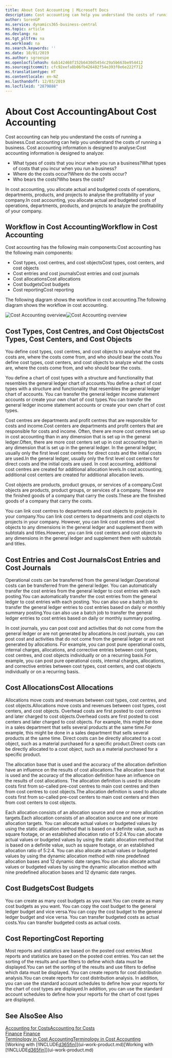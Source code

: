 ```yaml
---
title: About Cost Accounting | Microsoft Docs
description: Cost accounting can help you understand the costs of running a business.
author: SorenGP
ms.service: dynamics365-business-central
ms.topic: article
ms.devlang: na
ms.tgt_pltfrm: na
ms.workload: na
ms.search.keywords: ''
ms.date: 10/01/2019
ms.author: sgroespe
ms.openlocfilehash: 6ab142468f152b6430d5454c29a5b663be954412
ms.sourcegitcommit: cfc92eefa8b06fb426482f54e393f0e6e222f712
ms.translationtype: HT
ms.contentlocale: en-NZ
ms.lasthandoff: 12/03/2019
ms.locfileid: "2879888"
---
```

# <a name="about-cost-accounting"></a><span data-ttu-id="a66cb-103">About Cost Accounting</span><span class="sxs-lookup"><span data-stu-id="a66cb-103">About Cost Accounting</span></span>
<span data-ttu-id="a66cb-104">Cost accounting can help you understand the costs of running a business.</span><span class="sxs-lookup"><span data-stu-id="a66cb-104">Cost accounting can help you understand the costs of running a business.</span></span> <span data-ttu-id="a66cb-105">Cost accounting information is designed to analyse:</span><span class="sxs-lookup"><span data-stu-id="a66cb-105">Cost accounting information is designed to analyze:</span></span>  

-   <span data-ttu-id="a66cb-106">What types of costs that you incur when you run a business?</span><span class="sxs-lookup"><span data-stu-id="a66cb-106">What types of costs that you incur when you run a business?</span></span>  
-   <span data-ttu-id="a66cb-107">Where do the costs occur?</span><span class="sxs-lookup"><span data-stu-id="a66cb-107">Where do the costs occur?</span></span>  
-   <span data-ttu-id="a66cb-108">Who bears the costs?</span><span class="sxs-lookup"><span data-stu-id="a66cb-108">Who bears the costs?</span></span>  

<span data-ttu-id="a66cb-109">In cost accounting, you allocate actual and budgeted costs of operations, departments, products, and projects to analyse the profitability of your company.</span><span class="sxs-lookup"><span data-stu-id="a66cb-109">In cost accounting, you allocate actual and budgeted costs of operations, departments, products, and projects to analyze the profitability of your company.</span></span>  

## <a name="workflow-in-cost-accounting"></a><span data-ttu-id="a66cb-110">Workflow in Cost Accounting</span><span class="sxs-lookup"><span data-stu-id="a66cb-110">Workflow in Cost Accounting</span></span>  
<span data-ttu-id="a66cb-111">Cost accounting has the following main components:</span><span class="sxs-lookup"><span data-stu-id="a66cb-111">Cost accounting has the following main components:</span></span>  

-   <span data-ttu-id="a66cb-112">Cost types, cost centres, and cost objects</span><span class="sxs-lookup"><span data-stu-id="a66cb-112">Cost types, cost centers, and cost objects</span></span>  
-   <span data-ttu-id="a66cb-113">Cost entries and cost journals</span><span class="sxs-lookup"><span data-stu-id="a66cb-113">Cost entries and cost journals</span></span>  
-   <span data-ttu-id="a66cb-114">Cost allocations</span><span class="sxs-lookup"><span data-stu-id="a66cb-114">Cost allocations</span></span>  
-   <span data-ttu-id="a66cb-115">Cost budgets</span><span class="sxs-lookup"><span data-stu-id="a66cb-115">Cost budgets</span></span>
-   <span data-ttu-id="a66cb-116">Cost reporting</span><span class="sxs-lookup"><span data-stu-id="a66cb-116">Cost reporting</span></span>  

<span data-ttu-id="a66cb-117">The following diagram shows the workflow in cost accounting.</span><span class="sxs-lookup"><span data-stu-id="a66cb-117">The following diagram shows the workflow in cost accounting.</span></span>  

<span data-ttu-id="a66cb-118">![Cost Accounting overview](media/costaccountingoverview.png "CostAccountingOverview")</span><span class="sxs-lookup"><span data-stu-id="a66cb-118">![Cost Accounting overview](media/costaccountingoverview.png "CostAccountingOverview")</span></span>  

## <a name="cost-types-cost-centers-and-cost-objects"></a><span data-ttu-id="a66cb-119">Cost Types, Cost Centres, and Cost Objects</span><span class="sxs-lookup"><span data-stu-id="a66cb-119">Cost Types, Cost Centers, and Cost Objects</span></span>  
<span data-ttu-id="a66cb-120">You define cost types, cost centres, and cost objects to analyse what the costs are, where the costs come from, and who should bear the costs.</span><span class="sxs-lookup"><span data-stu-id="a66cb-120">You define cost types, cost centers, and cost objects to analyze what the costs are, where the costs come from, and who should bear the costs.</span></span>  

<span data-ttu-id="a66cb-121">You define a chart of cost types with a structure and functionality that resembles the general ledger chart of accounts.</span><span class="sxs-lookup"><span data-stu-id="a66cb-121">You define a chart of cost types with a structure and functionality that resembles the general ledger chart of accounts.</span></span> <span data-ttu-id="a66cb-122">You can transfer the general ledger income statement accounts or create your own chart of cost types.</span><span class="sxs-lookup"><span data-stu-id="a66cb-122">You can transfer the general ledger income statement accounts or create your own chart of cost types.</span></span>  

<span data-ttu-id="a66cb-123">Cost centres are departments and profit centres that are responsible for costs and income.</span><span class="sxs-lookup"><span data-stu-id="a66cb-123">Cost centers are departments and profit centers that are responsible for costs and income.</span></span> <span data-ttu-id="a66cb-124">Often, there are more cost centres set up in cost accounting than in any dimension that is set up in the general ledger.</span><span class="sxs-lookup"><span data-stu-id="a66cb-124">Often, there are more cost centers set up in cost accounting than in any dimension that is set up in the general ledger.</span></span> <span data-ttu-id="a66cb-125">In the general ledger, usually only the first level cost centres for direct costs and the initial costs are used.</span><span class="sxs-lookup"><span data-stu-id="a66cb-125">In the general ledger, usually only the first level cost centers for direct costs and the initial costs are used.</span></span> <span data-ttu-id="a66cb-126">In cost accounting, additional cost centres are created for additional allocation levels.</span><span class="sxs-lookup"><span data-stu-id="a66cb-126">In cost accounting, additional cost centers are created for additional allocation levels.</span></span>  

<span data-ttu-id="a66cb-127">Cost objects are products, product groups, or services of a company.</span><span class="sxs-lookup"><span data-stu-id="a66cb-127">Cost objects are products, product groups, or services of a company.</span></span> <span data-ttu-id="a66cb-128">These are the finished goods of a company that carry the costs.</span><span class="sxs-lookup"><span data-stu-id="a66cb-128">These are the finished goods of a company that carry the costs.</span></span>  

<span data-ttu-id="a66cb-129">You can link cost centres to departments and cost objects to projects in your company.</span><span class="sxs-lookup"><span data-stu-id="a66cb-129">You can link cost centers to departments and cost objects to projects in your company.</span></span> <span data-ttu-id="a66cb-130">However, you can link cost centres and cost objects to any dimensions in the general ledger and supplement them with subtotals and titles.</span><span class="sxs-lookup"><span data-stu-id="a66cb-130">However, you can link cost centers and cost objects to any dimensions in the general ledger and supplement them with subtotals and titles.</span></span>  

## <a name="cost-entries-and-cost-journals"></a><span data-ttu-id="a66cb-131">Cost Entries and Cost Journals</span><span class="sxs-lookup"><span data-stu-id="a66cb-131">Cost Entries and Cost Journals</span></span>  
<span data-ttu-id="a66cb-132">Operational costs can be transferred from the general ledger.</span><span class="sxs-lookup"><span data-stu-id="a66cb-132">Operational costs can be transferred from the general ledger.</span></span> <span data-ttu-id="a66cb-133">You can automatically transfer the cost entries from the general ledger to cost entries with each posting.</span><span class="sxs-lookup"><span data-stu-id="a66cb-133">You can automatically transfer the cost entries from the general ledger to cost entries with each posting.</span></span> <span data-ttu-id="a66cb-134">You can also use a batch job to transfer the general ledger entries to cost entries based on daily or monthly summary posting.</span><span class="sxs-lookup"><span data-stu-id="a66cb-134">You can also use a batch job to transfer the general ledger entries to cost entries based on daily or monthly summary posting.</span></span>  

<span data-ttu-id="a66cb-135">In cost journals, you can post cost and activities that do not come from the general ledger or are not generated by allocations.</span><span class="sxs-lookup"><span data-stu-id="a66cb-135">In cost journals, you can post cost and activities that do not come from the general ledger or are not generated by allocations.</span></span> <span data-ttu-id="a66cb-136">For example, you can post pure operational costs, internal charges, allocations, and corrective entries between cost types, cost centres, and cost objects individually or on a recurring basis.</span><span class="sxs-lookup"><span data-stu-id="a66cb-136">For example, you can post pure operational costs, internal charges, allocations, and corrective entries between cost types, cost centers, and cost objects individually or on a recurring basis.</span></span>  

## <a name="cost-allocations"></a><span data-ttu-id="a66cb-137">Cost Allocations</span><span class="sxs-lookup"><span data-stu-id="a66cb-137">Cost Allocations</span></span>  
<span data-ttu-id="a66cb-138">Allocations move costs and revenues between cost types, cost centres, and cost objects.</span><span class="sxs-lookup"><span data-stu-id="a66cb-138">Allocations move costs and revenues between cost types, cost centers, and cost objects.</span></span> <span data-ttu-id="a66cb-139">Overhead costs are first posted to cost centres and later charged to cost objects.</span><span class="sxs-lookup"><span data-stu-id="a66cb-139">Overhead costs are first posted to cost centers and later charged to cost objects.</span></span> <span data-ttu-id="a66cb-140">For example, this might be done in a sales department that sells several products at the same time.</span><span class="sxs-lookup"><span data-stu-id="a66cb-140">For example, this might be done in a sales department that sells several products at the same time.</span></span> <span data-ttu-id="a66cb-141">Direct costs can be directly allocated to a cost object, such as a material purchased for a specific product.</span><span class="sxs-lookup"><span data-stu-id="a66cb-141">Direct costs can be directly allocated to a cost object, such as a material purchased for a specific product.</span></span>  

<span data-ttu-id="a66cb-142">The allocation base that is used and the accuracy of the allocation definition have an influence on the results of cost allocations.</span><span class="sxs-lookup"><span data-stu-id="a66cb-142">The allocation base that is used and the accuracy of the allocation definition have an influence on the results of cost allocations.</span></span> <span data-ttu-id="a66cb-143">The allocation definition is used to allocate costs first from so-called pre-cost centres to main cost centres and then from cost centres to cost objects.</span><span class="sxs-lookup"><span data-stu-id="a66cb-143">The allocation definition is used to allocate costs first from so-called pre-cost centers to main cost centers and then from cost centers to cost objects.</span></span>  

<span data-ttu-id="a66cb-144">Each allocation consists of an allocation source and one or more allocation targets.</span><span class="sxs-lookup"><span data-stu-id="a66cb-144">Each allocation consists of an allocation source and one or more allocation targets.</span></span> <span data-ttu-id="a66cb-145">You can allocate actual values or budgeted values by using the static allocation method that is based on a definite value, such as square footage, or an established allocation ratio of 5:2:4.</span><span class="sxs-lookup"><span data-stu-id="a66cb-145">You can allocate actual values or budgeted values by using the static allocation method that is based on a definite value, such as square footage, or an established allocation ratio of 5:2:4.</span></span> <span data-ttu-id="a66cb-146">You can also allocate actual values or budgeted values by using the dynamic allocation method with nine predefined allocation bases and 12 dynamic date ranges.</span><span class="sxs-lookup"><span data-stu-id="a66cb-146">You can also allocate actual values or budgeted values by using the dynamic allocation method with nine predefined allocation bases and 12 dynamic date ranges.</span></span>  

## <a name="cost-budgets"></a><span data-ttu-id="a66cb-147">Cost Budgets</span><span class="sxs-lookup"><span data-stu-id="a66cb-147">Cost Budgets</span></span>  
<span data-ttu-id="a66cb-148">You can create as many cost budgets as you want.</span><span class="sxs-lookup"><span data-stu-id="a66cb-148">You can create as many cost budgets as you want.</span></span> <span data-ttu-id="a66cb-149">You can copy the cost budget to the general ledger budget and vice versa.</span><span class="sxs-lookup"><span data-stu-id="a66cb-149">You can copy the cost budget to the general ledger budget and vice versa.</span></span> <span data-ttu-id="a66cb-150">You can transfer budgeted costs as actual costs.</span><span class="sxs-lookup"><span data-stu-id="a66cb-150">You can transfer budgeted costs as actual costs.</span></span>  

## <a name="cost-reporting"></a><span data-ttu-id="a66cb-151">Cost Reporting</span><span class="sxs-lookup"><span data-stu-id="a66cb-151">Cost Reporting</span></span>  
<span data-ttu-id="a66cb-152">Most reports and statistics are based on the posted cost entries.</span><span class="sxs-lookup"><span data-stu-id="a66cb-152">Most reports and statistics are based on the posted cost entries.</span></span> <span data-ttu-id="a66cb-153">You can set the sorting of the results and use filters to define which data must be displayed.</span><span class="sxs-lookup"><span data-stu-id="a66cb-153">You can set the sorting of the results and use filters to define which data must be displayed.</span></span> <span data-ttu-id="a66cb-154">You can create reports for cost distribution analysis.</span><span class="sxs-lookup"><span data-stu-id="a66cb-154">You can create reports for cost distribution analysis.</span></span> <span data-ttu-id="a66cb-155">In addition, you can use the standard account schedules to define how your reports for the chart of cost types are displayed.</span><span class="sxs-lookup"><span data-stu-id="a66cb-155">In addition, you can use the standard account schedules to define how your reports for the chart of cost types are displayed.</span></span>  

## <a name="see-also"></a><span data-ttu-id="a66cb-156">See Also</span><span class="sxs-lookup"><span data-stu-id="a66cb-156">See Also</span></span>  
 [<span data-ttu-id="a66cb-157">Accounting for Costs</span><span class="sxs-lookup"><span data-stu-id="a66cb-157">Accounting for Costs</span></span>](finance-manage-cost-accounting.md)  
 <span data-ttu-id="a66cb-158">[Finance](finance.md) </span><span class="sxs-lookup"><span data-stu-id="a66cb-158">[Finance](finance.md) </span></span>  
 [<span data-ttu-id="a66cb-159">Terminology in Cost Accounting</span><span class="sxs-lookup"><span data-stu-id="a66cb-159">Terminology in Cost Accounting</span></span>](finance-terminology-in-cost-accounting.md)  
 <span data-ttu-id="a66cb-160">[Working with [!INCLUDE[d365fin](includes/d365fin_md.md)]](ui-work-product.md)</span><span class="sxs-lookup"><span data-stu-id="a66cb-160">[Working with [!INCLUDE[d365fin](includes/d365fin_md.md)]](ui-work-product.md)</span></span>
